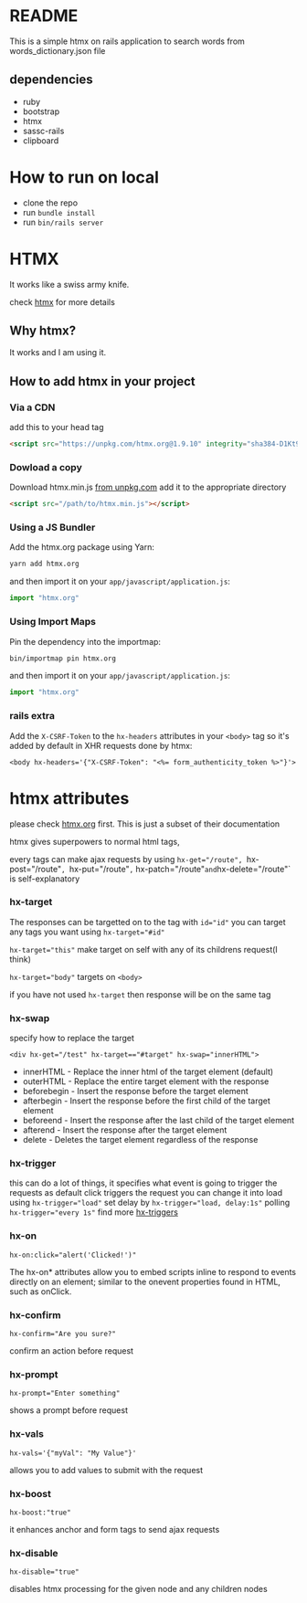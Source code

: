 # README

This is a simple htmx on rails application to search words from words_dictionary.json file

## dependencies
- ruby
- bootstrap
- htmx
- sassc-rails
- clipboard

# How to run on local
* clone the repo
* run  `bundle install`
* run `bin/rails server`

# HTMX
It works like a swiss army knife.

check [htmx](https://htmx.org/) for more details

## Why htmx?
It works and I am using it.

## How to add htmx in your project
### Via a CDN
add this to your head tag
```html
<script src="https://unpkg.com/htmx.org@1.9.10" integrity="sha384-D1Kt99CQMDuVetoL1lrYwg5t+9QdHe7NLX/SoJYkXDFfX37iInKRy5xLSi8nO7UC" crossorigin="anonymous"></script>
```
### Dowload a copy
Download htmx.min.js [from unpkg.com](https://unpkg.com/htmx.org@1.9.10/dist/htmx.min.js)
add it to the appropriate directory
```html
<script src="/path/to/htmx.min.js"></script>
```
### Using a JS Bundler

Add the htmx.org package using Yarn:

```bash
yarn add htmx.org
```

and then import it on your `app/javascript/application.js`:

```javascript
import "htmx.org"
```

### Using Import Maps

Pin the dependency into the importmap:

```bash
bin/importmap pin htmx.org
```

and then import it on your `app/javascript/application.js`:

```javascript
import "htmx.org"
```
### rails extra
Add the `X-CSRF-Token` to the `hx-headers` attributes in your `<body>` tag so it's added by
default in XHR requests done by htmx:

```erb
<body hx-headers='{"X-CSRF-Token": "<%= form_authenticity_token %>"}'>
```
# htmx attributes

please check [htmx.org](https://htmx.org/) first.
This is just a subset of their documentation

htmx gives superpowers to normal html tags,

every tags can make ajax requests by using `hx-get="/route",
`hx-post="/route"`,
`hx-put="/route"` ,
` hx-patch="/route"` and
`hx-delete="/route"`
is self-explanatory
### hx-target
The responses can be targetted on to the tag with `id="id"`
you can target any tags you want using `hx-target="#id"`

`hx-target="this"` make target on self with any of its childrens request(I think)

`hx-target="body"` targets on `<body>`

if you have not used `hx-target` then response will be on the same tag
### hx-swap
specify how to replace the target
```
<div hx-get="/test" hx-target=="#target" hx-swap="innerHTML">
```

- innerHTML - Replace the inner html of the target element (default)
- outerHTML - Replace the entire target element with the response
- beforebegin - Insert the response before the target element
- afterbegin - Insert the response before the first child of the target element
- beforeend - Insert the response after the last child of the target element
- afterend - Insert the response after the target element
- delete - Deletes the target element regardless of the response

### hx-trigger
this can do a lot of things, it specifies what event is going to trigger the requests
as default click triggers the request
you can change it into load using `hx-trigger="load"`
set delay by `hx-trigger="load, delay:1s"`
polling `hx-trigger="every 1s"`
find more [hx-triggers](https://htmx.org/attributes/hx-trigger/)

### hx-on
```
hx-on:click="alert('Clicked!')"
```
The hx-on* attributes allow you to embed scripts inline to respond to events directly on an element; similar to the onevent properties found in HTML, such as onClick.
### hx-confirm
```
hx-confirm="Are you sure?"
```
confirm an action before request

### hx-prompt
```
hx-prompt="Enter something"
```
shows a prompt before request

### hx-vals
```
hx-vals='{"myVal": "My Value"}'
```
allows you to add values to submit with the request

### hx-boost
```
hx-boost:"true"
```
it enhances anchor and form tags to send ajax requests

### hx-disable
```
hx-disable="true"
```
disables htmx processing for the given node and any children nodes

